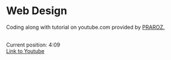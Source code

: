 # Web Design

<p>Coding along with tutorial on youtube.com provided by <a href="https://www.youtube.com/@PraRoz">PRAROZ.</a></p><br>
Current position: 4:09
<br>
<a href="https://www.youtube.com/watch?v=CQZxeoQeo5c">Link to Youtube</a>